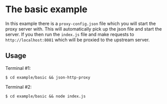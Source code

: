 # The basic example

In this example there is a `proxy-config.json` file which you will start the proxy server with.  This will automatically pick up the json file and start the server.  If you then run the `index.js` file and make requests to `http://localhost:8081` which will be proxied to the upstream server.

## Usage

Terminal #1:

```
$ cd example/basic && json-http-proxy
```

Terminal #2:

```
$ cd example/basic && node index.js
```

